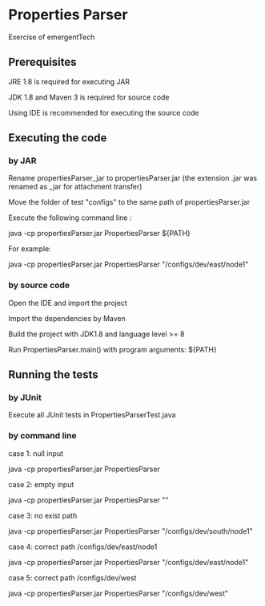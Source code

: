 # Properties Parser

Exercise of emergentTech

## Prerequisites
JRE 1.8 is required for executing JAR

JDK 1.8 and Maven 3 is required for source code

Using IDE is recommended for executing the source code

## Executing the code
### by JAR
Rename propertiesParser_jar to propertiesParser.jar (the extension .jar was renamed as _jar for attachment transfer)

Move the folder of test "configs" to the same path of propertiesParser.jar

Execute the following command line :

java -cp propertiesParser.jar PropertiesParser ${PATH}

For example:

java -cp propertiesParser.jar PropertiesParser "/configs/dev/east/node1"

### by source code
Open the IDE and import the project

Import the dependencies by Maven

Build the project with JDK1.8 and language level >= 8

Run PropertiesParser.main() with program arguments: ${PATH}


## Running the tests
### by JUnit
Execute all JUnit tests in PropertiesParserTest.java
### by command line
case 1: null input

java -cp propertiesParser.jar PropertiesParser

case 2: empty input

java -cp propertiesParser.jar PropertiesParser ""

case 3: no exist path

java -cp propertiesParser.jar PropertiesParser "/configs/dev/south/node1"

case 4: correct path /configs/dev/east/node1

java -cp propertiesParser.jar PropertiesParser "/configs/dev/east/node1"

case 5: correct path /configs/dev/west

java -cp propertiesParser.jar PropertiesParser "/configs/dev/west"